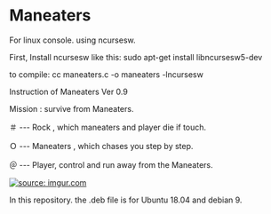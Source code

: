 # Maneaters

For linux console.
using ncursesw.

First, Install ncursesw like this:
sudo apt-get install libncursesw5-dev

to compile:
cc maneaters.c -o maneaters -lncursesw 

Instruction of Maneaters Ver 0.9

Mission : survive from Maneaters.

＃ --- Rock , which maneaters and player die if touch.

Ｏ --- Maneaters , which chases you step by step.

＠ --- Player, control and run away from the Maneaters.

<a href="https://imgur.com/oaD71xN"><img src="https://i.imgur.com/oaD71xN.png" title="source: imgur.com" /></a>

In this repository. the .deb file is for Ubuntu 18.04 and debian 9.
